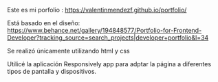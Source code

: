 Este es mi porfolio : https://valentinmendezf.github.io/portfolio/

Está basado en el diseño: https://www.behance.net/gallery/194848577/Portfolio-for-Frontend-Developer?tracking_source=search_projects|developer+portfolio&l=34

Se realizó únicamente utilizando html y css

Utilicé la aplicación Responsively app para adptar la página a diferentes tipos de pantalla y dispositivos.
